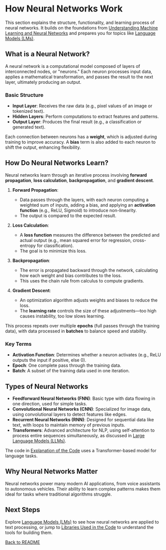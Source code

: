 # How Neural Networks Work

This section explains the structure, functionality, and learning process of neural networks. It builds on the foundations from [Understanding Machine Learning and Neural Networks](machine_learning_overview.md) and prepares you for topics like [Language Models (LMs)](language_models.md).

## What is a Neural Network?

A neural network is a computational model composed of layers of interconnected nodes, or "neurons." Each neuron processes input data, applies a mathematical transformation, and passes the result to the next layer, ultimately producing an output.

### Basic Structure

- **Input Layer**: Receives the raw data (e.g., pixel values of an image or tokenized text).
- **Hidden Layers**: Perform computations to extract features and patterns.
- **Output Layer**: Produces the final result (e.g., a classification or generated text).

Each connection between neurons has a **weight**, which is adjusted during training to improve accuracy. A **bias** term is also added to each neuron to shift the output, enhancing flexibility.

## How Do Neural Networks Learn?

Neural networks learn through an iterative process involving **forward propagation**, **loss calculation**, **backpropagation**, and **gradient descent**.

1. **Forward Propagation**:
   - Data passes through the layers, with each neuron computing a weighted sum of inputs, adding a bias, and applying an **activation function** (e.g., ReLU, Sigmoid) to introduce non-linearity.
   - The output is compared to the expected result.

2. **Loss Calculation**:
   - A **loss function** measures the difference between the predicted and actual output (e.g., mean squared error for regression, cross-entropy for classification).
   - The goal is to minimize this loss.

3. **Backpropagation**:
   - The error is propagated backward through the network, calculating how each weight and bias contributes to the loss.
   - This uses the chain rule from calculus to compute gradients.

4. **Gradient Descent**:
   - An optimization algorithm adjusts weights and biases to reduce the loss.
   - The **learning rate** controls the size of these adjustments—too high causes instability, too low slows learning.

This process repeats over multiple **epochs** (full passes through the training data), with data processed in **batches** to balance speed and stability.

### Key Terms

- **Activation Function**: Determines whether a neuron activates (e.g., ReLU outputs the input if positive, else 0).
- **Epoch**: One complete pass through the training data.
- **Batch**: A subset of the training data used in one iteration.

## Types of Neural Networks

- **Feedforward Neural Networks (FNN)**: Basic type with data flowing in one direction, used for simple tasks.
- **Convolutional Neural Networks (CNN)**: Specialized for image data, using convolutional layers to detect features like edges.
- **Recurrent Neural Networks (RNN)**: Designed for sequential data like text, with loops to maintain memory of previous inputs.
- **Transformers**: Advanced architecture for NLP, using self-attention to process entire sequences simultaneously, as discussed in [Large Language Models (LLMs)](large_language_models.md).

The code in [Explanation of the Code](code_explanation.md) uses a Transformer-based model for language tasks.

## Why Neural Networks Matter

Neural networks power many modern AI applications, from voice assistants to autonomous vehicles. Their ability to learn complex patterns makes them ideal for tasks where traditional algorithms struggle.

## Next Steps

Explore [Language Models (LMs)](language_models.md) to see how neural networks are applied to text processing, or jump to [Libraries Used in the Code](libraries.md) to understand the tools for building them.

[Back to README](README.md)
